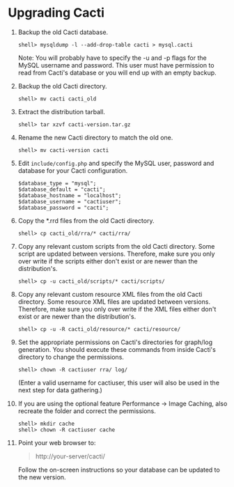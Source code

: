 Upgrading Cacti
===============

1.  Backup the old Cacti database.

        shell> mysqldump -l --add-drop-table cacti > mysql.cacti

    Note: You will probably have to specify the -u and -p flags for the MySQL username and password. This user must have permission to read from Cacti's database or you will end up with an empty backup.

2.  Backup the old Cacti directory.

        shell> mv cacti cacti_old

3.  Extract the distribution tarball.

        shell> tar xzvf cacti-version.tar.gz

4.  Rename the new Cacti directory to match the old one.

        shell> mv cacti-version cacti

5.  Edit `include/config.php` and specify the MySQL user, password and database for your Cacti configuration.

        $database_type = "mysql";
        $database_default = "cacti";
        $database_hostname = "localhost";
        $database_username = "cactiuser";
        $database_password = "cacti";

6.  Copy the *.rrd files from the old Cacti directory.

        shell> cp cacti_old/rra/* cacti/rra/

7.  Copy any relevant custom scripts from the old Cacti directory. Some script are updated between versions. Therefore, make sure you only over write if the scripts either don't exist or are newer than the distribution's.

        shell> cp -u cacti_old/scripts/* cacti/scripts/

8.  Copy any relevant custom resource XML files from the old Cacti directory. Some resource XML files are updated between versions. Therefore, make sure you only over write if the XML files either don't exist or are newer than the distribution's.

        shell> cp -u -R cacti_old/resource/* cacti/resource/

9.  Set the appropriate permissions on Cacti's directories for graph/log generation. You should execute these commands from inside Cacti's directory to change the permissions.

        shell> chown -R cactiuser rra/ log/

    (Enter a valid username for cactiuser, this user will also be used in the next step for data gathering.)

10. If you are using the optional feature Performance -> Image Caching, also recreate the folder and correct the permissions.

        shell> mkdir cache
        shell> chown -R cactiuser cache

11. Point your web browser to:

    > http://your-server/cacti/

    Follow the on-screen instructions so your database can be updated to the new version.

